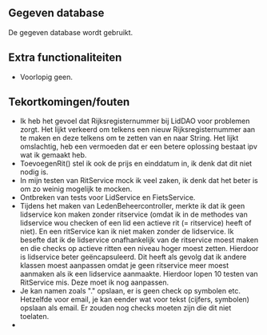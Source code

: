## Gegeven database
De gegeven database wordt gebruikt.

## Extra functionaliteiten
- Voorlopig geen.

## Tekortkomingen/fouten
- Ik heb het gevoel dat Rijksregisternummer bij LidDAO voor problemen zorgt.
Het lijkt verkeerd om telkens een nieuw Rijksregisternummer aan te maken en deze telkens om te zetten van en naar String. Het lijkt omslachtig, heb een vermoeden dat er een betere oplossing bestaat ipv wat ik gemaakt heb.
- ToevoegenRit() stel ik ook de prijs en einddatum in, ik denk dat dit niet nodig is.
- In mijn testen van RitService mock ik veel zaken, ik denk dat het beter is om zo weinig mogelijk te mocken.
- Ontbreken van tests voor LidService en FietsService.
- Tijdens het maken van LedenBeheercontroller, merkte ik dat ik geen lidservice kon maken zonder ritservice (omdat ik in de methodes van lidservice wou checken of een lid een actieve rit (= ritservice) heeft of niet).
En een ritService kan ik niet maken zonder de lidservice. Ik besefte dat ik de lidservice onafhankelijk van de ritservice moest maken en die checks op actieve ritten een niveau hoger moest zetten. 
Hierdoor is lidservice beter geëncapsuleerd.
Dit heeft als gevolg dat ik andere klassen moest aanpassen omdat je geen ritservice meer moest aanmaken als ik een lidservice aanmaakte.
Hierdoor lopen 10 testen van RitService mis. Deze moet ik nog aanpassen.
- Je kan namen zoals "." opslaan, er is geen check op symbolen etc. Hetzelfde voor email, je kan eender wat voor tekst (cijfers, symbolen) opslaan als email.
Er zouden nog checks moeten zijn die dit niet toelaten.
- 